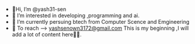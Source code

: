 - 🎇Hi, I’m @yash31-sen
- 👀 I’m interested in developing ,programming and ai.
- 🏫 I’m currently persuing btech from Computer Scence and Emgineering
- 📧  To reach --> yashsenown3172@gmail.com
                        This is my beginning ,I will add a lot of content here👊👊.
